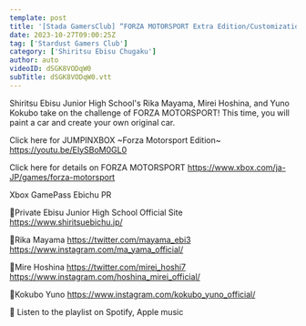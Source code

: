 ```yaml
---
template: post
title: '[Stada GamersClub] “FORZA MOTORSPORT Extra Edition/Customization Edition”'
date: 2023-10-27T09:00:25Z
tag: ['Stardust Gamers Club']
category: ['Shiritsu Ebisu Chugaku']
author: auto 
videoID: dSGK8VODqW0
subTitle: dSGK8VODqW0.vtt
---
```

Shiritsu Ebisu Junior High School's Rika Mayama, Mirei Hoshina, and Yuno Kokubo take on the challenge of FORZA MOTORSPORT!
This time, you will paint a car and create your own original car.

Click here for JUMPINXBOX ~Forza Motorsport Edition~
https://youtu.be/EIySBoM0GL0

Click here for details on FORZA MOTORSPORT
https://www.xbox.com/ja-JP/games/forza-motorsport

Xbox GamePass Ebichu PR

🏫Private Ebisu Junior High School Official Site
https://www.shiritsuebichu.jp/

🦐Rika Mayama
https://twitter.com/mayama_ebi3
https://www.instagram.com/ma_yama_official/

🦐Mire Hoshina
https://twitter.com/mirei_hoshi7
https://www.instagram.com/hoshina_mirei_official/

🦐Kokubo Yuno
https://www.instagram.com/kokubo_yuno_official/

🎵 Listen to the playlist on Spotify, Apple music